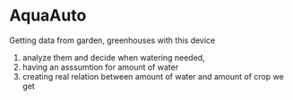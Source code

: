 # AquaAuto

Getting data from garden, greenhouses with this device 
1. analyze them and decide when watering needed, 
2. having an asssumtion for amount of water
3. creating real relation between amount of water and amount of crop we get

